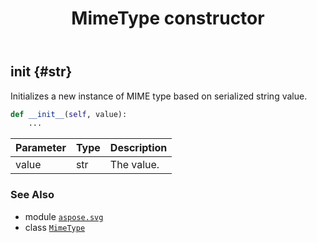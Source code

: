 ﻿---
title: MimeType constructor
second_title: Aspose.SVG for Python via .NET API References
description: 
type: docs
weight: 10
url: /python-net/aspose.svg/mimetype/__init__/
is_root: false
---

## __init__ {#str}

Initializes a new instance of MIME type based on serialized string value.



```python
def __init__(self, value):
    ...
```


| Parameter | Type | Description |
| :- | :- | :- |
| value | str | The value. |



### See Also
* module [`aspose.svg`](../../)
* class [`MimeType`](/svg/python-net/aspose.svg/mimetype)
